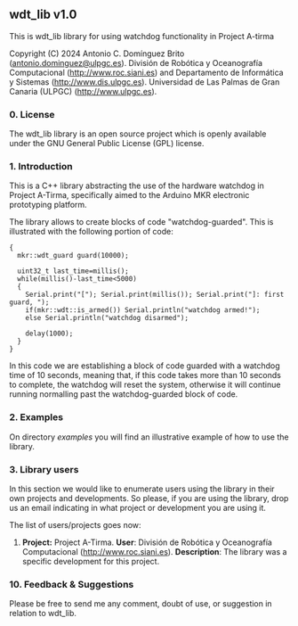 ## wdt_lib v1.0

This is wdt_lib library for using watchdog functionality in Project A-tirma 

Copyright (C) 2024 Antonio C. Domínguez Brito (<antonio.dominguez@ulpgc.es>). División de Robótica y Oceanografía Computacional (<http://www.roc.siani.es>) and Departamento de Informática y Sistemas (<http://www.dis.ulpgc.es>). Universidad de Las Palmas de Gran  Canaria (ULPGC) (<http://www.ulpgc.es>).
  
### 0. License 


The wdt_lib library is an open source project which is openly available under the GNU General Public License (GPL) license.

### 1. Introduction

This is a C++ library abstracting the use of the hardware watchdog in Project A-Tirma, specifically aimed to the Arduino MKR electronic prototyping platform.

The library allows to create blocks of code "watchdog-guarded". This is illustrated with the following portion of code:


```
{
  mkr::wdt_guard guard(10000);

  uint32_t last_time=millis();
  while(millis()-last_time<5000)
  { 
    Serial.print("["); Serial.print(millis()); Serial.print("]: first guard, "); 
    if(mkr::wdt::is_armed()) Serial.println("watchdog armed!");
    else Serial.println("watchdog disarmed");

    delay(1000);
  } 
}

```

In this code we are establishing a block of code guarded with a watchdog time of 10 seconds, meaning that, if this code takes more than 10 seconds to complete, the watchdog will reset the system, otherwise it will continue running normalling past the watchdog-guarded block of code.

### 2. Examples

On directory *examples* you will find an illustrative example of how to use the library.

### 3. Library users

In this section we would like to enumerate users using the library in their own projects and developments. So please, if you are using the library, drop us an email indicating in what project or development you are using it.

The list of users/projects goes now:

1. **Project:** Project A-Tirma. **User**: División de Robótica y Oceanografía Computacional (<http://www.roc.siani.es>). **Description**: The library was a specific development for this project. 

### 10. Feedback & Suggestions

Please be free to send me any comment, doubt of use, or suggestion in relation to wdt_lib.


